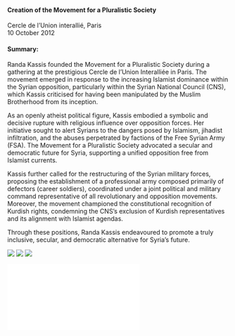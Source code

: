 <h4>Creation of the Movement for a Pluralistic Society</h4>


Cercle de l’Union interallié, Paris 
<br>
10 October 2012

	
<h4>Summary:</h4>	

Randa Kassis founded the Movement for a Pluralistic Society during a gathering at the prestigious Cercle de l’Union Interalliée in Paris. The movement emerged in response to the increasing Islamist dominance within the Syrian opposition, particularly within the Syrian National Council (CNS), which Kassis criticised for having been manipulated by the Muslim Brotherhood from its inception.

As an openly atheist political figure, Kassis embodied a symbolic and decisive rupture with religious influence over opposition forces. Her initiative sought to alert Syrians to the dangers posed by Islamism, jihadist infiltration, and the abuses perpetrated by factions of the Free Syrian Army (FSA). The Movement for a Pluralistic Society advocated a secular and democratic future for Syria, supporting a unified opposition free from Islamist currents.

Kassis further called for the restructuring of the Syrian military forces, proposing the establishment of a professional army composed primarily of defectors (career soldiers), coordinated under a joint political and military command representative of all revolutionary and opposition movements. Moreover, the movement championed the constitutional recognition of Kurdish rights, condemning the CNS’s exclusion of Kurdish representatives and its alignment with Islamist agendas.

Through these positions, Randa Kassis endeavoured to promote a truly inclusive, secular, and democratic alternative for Syria’s future.

![](149.jpeg)
![](150.jpeg)
![](151.jpeg)

![](152.pdf)
<p></p>
